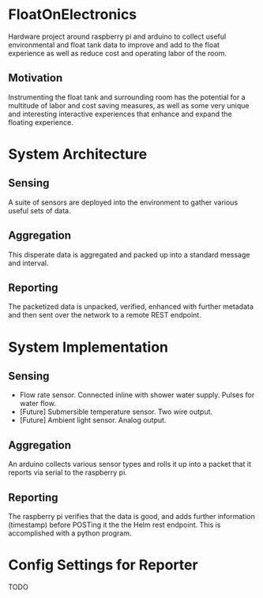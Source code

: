 FloatOnElectronics
==================

Hardware project around raspberry pi and arduino to collect useful environmental and float tank data to improve and add to the float experience as well as reduce cost and operating labor of the room.

Motivation
----------

Instrumenting the float tank and surrounding room has the potential for a multitude of labor and cost saving measures, as well as some very unique and interesting interactive experiences that enhance and expand the floating experience.

System Architecture
===================

Sensing
-------

A suite of sensors are deployed into the environment to gather various useful sets of data. 

Aggregation
-----------

This disperate data is aggregated and packed up into a standard message and interval.

Reporting
---------

The packetized data is unpacked, verified, enhanced with further metadata and then sent over the network to a remote REST endpoint.

System Implementation
=====================

Sensing
-------

- Flow rate sensor. Connected inline with shower water supply. Pulses for water flow.
- [Future] Submersible temperature sensor. Two wire output.
- [Future] Ambient light sensor. Analog output.

Aggregation
-----------

An arduino collects various sensor types and rolls it up into a packet that it reports via serial to the raspberry pi.

Reporting
---------

The raspberry pi verifies that the data is good, and adds further information (timestamp) before POSTing it the the Helm rest endpoint. This is accomplished with a python program.

Config Settings for Reporter
============================

TODO



